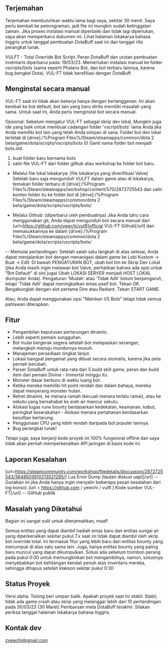 ##  Terjemahan 
Terjemahan membutuhkan waktu lama bagi saya, sekitar 30 menit. Saya perlu kembali ke pemrograman, jadi file ini mungkin sudah ketinggalan zaman. Jika proses instalasi manual diperbaiki dan tidak lagi diperlukan, saya akan memperbarui dokumen ini. Lihat halaman lokakarya bahasa Inggris untuk tanggal pembuatan DotaBuff saat ini dan tanggal rilis perangkat lunak.

VULFT - Total Override Bot Script. Peran DotaBuff dan urutan pembuatan inventaris diperbarui pada: 19/03/23. Memerlukan instalasi manual ke folder vscripts/bots (sama seperti Phalanx Bot, dan bot terbaru lainnya, karena bug bengkel Dota). VUL-FT tidak berafiliasi dengan DotaBuff.

##  Menginstal secara manual 
VUL-FT saat ini tidak akan bekerja hanya dengan berlangganan. Ini akan kembali ke bot default, bot lain yang baru dirilis memiliki masalah yang sama. Untuk saat ini, Anda perlu menginstal bot secara manual.

Opsional: Sebelum mengatur VUL-FT sebagai skrip dev lokal, Mungkin juga ide yang baik untuk membuat cadangan folder 'vscript/bots' lama Anda jika Anda memiliki bot lain yang telah Anda simpan di sana:
Folder bot dev lokal terletak di
[drive]:/%Program Files%/Steam/steamapps/common/dota 2 beta/game/dota/scripts/vscripts/bots
0) Ganti nama folder bot menjadi bots.old.
1) buat folder baru bernama bots
2) salin file VUL-FT dari folder github atau workshop ke folder bot baru.

- Melalui file lokal lokakarya: (file lokakarya yang diverifikasi Valve)
Setelah baru saja mengunduh VULFT dalam game atau di lokakarya, temukan folder terbaru di
[drive]:/%Program Files%/Steam/steamapps/workshop/content/570/2872725543
dan salin konten folder itu ke folder bot di
[drive]:/%Program Files%/Steam/steamapps/common/dota 2 beta/game/dota/scripts/vscripts/bots/

- Melalui Github: (diperbarui oleh pembuatnya)
Jika Anda tahu cara menggunakan git, Anda dapat mengunduh bot secara manual dari [url=https://github.com/yewchi/vulft]official VUL-FT Github[/url] dan memasukkannya ke dalam
[drive]:/%Program Files%/Steam/steamapps/common/dota 2 beta/game/dota/scripts/vscripts/bots/

-- Memulai pertandingan:
Setelah salah satu langkah di atas selesai, Anda dapat menjalankan bot dengan menavigasi dalam game ke Lobi Kustom -> Buat -> Edit:
Di bawah PENGATURAN BOT, ubah bot tim ke Skrip Dev Lokal (jika Anda masih ingin melawan bot Valve, perhatikan bahwa ada opsi untuk "Bot Default" di sini juga)
Ubah LOKASI SERVER menjadi HOST LOKAL (komputer Anda).
Pengaturan 'Mudah' atau 'Tidak Adil' belum berpengaruh, tetapi 'Tidak Adil' dapat meningkatkan emas pasif bot.
Tekan OK.
Bergabunglah dengan slot pertama Dire atau Radiant.
Tekan START GAME.

Atau, Anda dapat menggunakan opsi "Mainkan VS Bots" tetapi tidak semua pahlawan diterapkan.

## Fitur
- Pengambilan keputusan pertarungan dinamis.
- Lebih seperti pemain sungguhan.
- Bot mulai bergerak segera setelah bot melepaskan serangan, melangkah menuju mundurnya musuh.
- Manajemen persediaan tingkat lanjut.
- Lokasi bangsal pengamat yang dibuat secara otomatis, karena jika peta pernah berubah.
- Parser DotaBuff untuk rata-rata dari 5 build skill game, peran dan build item dari pemain Divine - Immortal minggu itu.
- Monster dasar berburu di waktu luang bot.
- Ketika mereka memiliki hit point rendah dan dalam bahaya, mereka dapat menyerang monster hutan.
- Retret dinamis, ke menara ramah (kecuali menara terlalu ramai), atau ke sekutu yang bersahabat ke arah air mancur sekutu.
- Alokasi tugas rune bounty berdasarkan kedekatan, keamanan, kabut, peringkat keserakahan - Alokasi menara pertahanan berdasarkan kesulitan bertarung.
- Penggunaan CPU yang lebih rendah daripada bot populer lainnya.
- Bug perangkat lunak!

Tetapi juga, saya berjanji kode proyek ini 100% fungsional offline dan saya tidak akan pernah memperkenalkan API jaringan di basis kode ini.

## Laporan Kesalahan
[url=https://steamcommunity.com/workshop/filedetails/discussion/2872725543/3648503910213521285/] Lua Error Dump (tautan diskusi uap)[/url] -- Gunakan ini jika Anda hanya ingin menyalin beberapa pesan kesalahan dari log konsol.
[url = https://github.com / yewchi / vulft ] Kode sumber VUL-FT[/url] -- GitHub publik

## Masalah yang Diketahui
Bagian ini sangat sulit untuk diterjemahkan, maaf!

Semua entitas yang dapat diambil hadiah emas baru dan entitas sungai air yang diperkenalkan sekitar pukul 7.x saat ini tidak dapat diambil oleh skrip bot override total. Ini termasuk fitur yang lebih baru dari entitas bounty yang menumpuk di atas satu sama lain. Juga, hanya entitas bounty yang paling baru muncul yang dapat dikumpulkan. Solusi ada sebelum trombon perang pada pukul 0:00 untuk memungkinkan bot mengambilnya, namun, solusinya menyebabkan bot kehilangan kendali penuh atas inventaris mereka, sehingga dihapus setelah klakson sekitar pukul 0:30

## Status Proyek
Versi alpha. Tolong beri umpan balik.
Apakah proyek saat ini stabil: Stabil, tidak ada game crash atau skrip yang melanggar lebih dari 10 pertandingan pada 30/03/23 (30 Maret)
Pembaruan meta DotaBuff terakhir: Silakan periksa tanggal halaman lokakarya bahasa Inggris.

## Kontak dev
zyewchi@gmail.com
